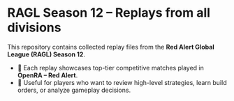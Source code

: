 # RAGL Season 12 – Replays from all divisions

This repository contains collected replay files from the **Red Alert Global League (RAGL) Season 12**.

- 🔹 Each replay showcases top-tier competitive matches played in **OpenRA – Red Alert**.  
- 🔹 Useful for players who want to review high-level strategies, learn build orders, or analyze gameplay decisions.  
